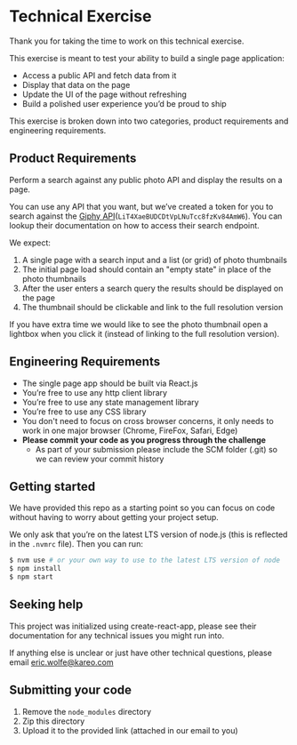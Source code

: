 # Technical Exercise

Thank you for taking the time to work on this technical exercise.

This exercise is meant to test your ability to build a single page application:

- Access a public API and fetch data from it
- Display that data on the page
- Update the UI of the page without refreshing
- Build a polished user experience you’d be proud to ship

This exercise is broken down into two categories, product requirements and engineering requirements.

## Product Requirements

Perform a search against any public photo API and display the results on a page.

You can use any API that you want, but we’ve created a token for you to search against the [Giphy API](https://developers.giphy.com/docs/)(`LiT4XaeBUDCDtVpLNuTcc8fzKv84AmW6`). You can lookup their documentation on how to access their search endpoint.

We expect:

1. A single page with a search input and a list (or grid) of photo thumbnails
1. The initial page load should contain an "empty state" in place of the photo thumbnails
1. After the user enters a search query the results should be displayed on the page
1. The thumbnail should be clickable and link to the full resolution version

If you have extra time we would like to see the photo thumbnail open a lightbox when you click it (instead of linking to the full resolution version).

## Engineering Requirements

- The single page app should be built via React.js
- You’re free to use any http client library
- You’re free to use any state management library
- You’re free to use any CSS library
- You don't need to focus on cross browser concerns, it only needs to work in one major browser (Chrome, FireFox, Safari, Edge)
- **Please commit your code as you progress through the challenge**
  - As part of your submission please include the SCM folder (.git) so we can review your commit history

## Getting started

We have provided this repo as a starting point so you can focus on code without having to worry about getting your project setup.

We only ask that you’re on the latest LTS version of node.js (this is reflected in the `.nvmrc` file). Then you can run:

```sh
$ nvm use # or your own way to use to the latest LTS version of node
$ npm install
$ npm start
```

## Seeking help

This project was initialized using create-react-app, please see their documentation for any technical issues you might run into.

If anything else is unclear or just have other technical questions, please email eric.wolfe@kareo.com

## Submitting your code

1. Remove the `node_modules` directory
1. Zip this directory
1. Upload it to the provided link (attached in our email to you)
